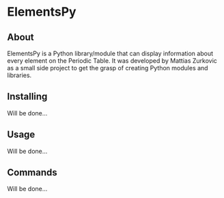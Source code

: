 ElementsPy
==========
About
----------
ElementsPy is a Python library/module that can display information about every element on the Periodic Table. It was developed by Mattias Zurkovic as a small side
project to get the grasp of creating Python modules and libraries.

Installing
----------
Will be done...

Usage
----------
Will be done...

Commands
----------
Will be done...